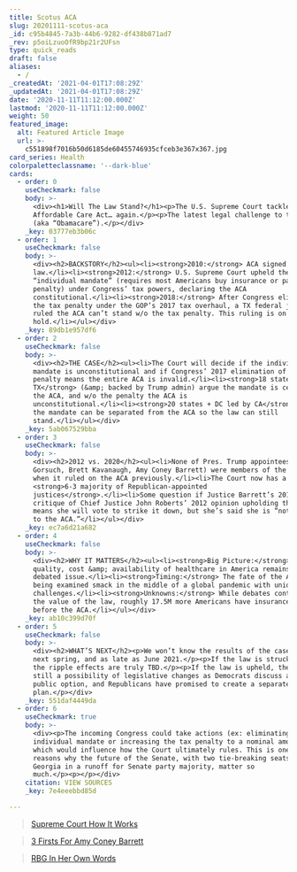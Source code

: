 ```yaml
---
title: Scotus ACA
slug: 20201111-scotus-aca
_id: c95b4845-7a3b-44b6-9282-df438b871ad7
_rev: p5oiLzuoOfR9bp21r2UFsn
type: quick_reads
draft: false
aliases:
  - /
_createdAt: '2021-04-01T17:08:29Z'
_updatedAt: '2021-04-01T17:08:29Z'
date: '2020-11-11T11:12:00.000Z'
lastmod: '2020-11-11T11:12:00.000Z'
weight: 50
featured_image:
  alt: Featured Article Image
  url: >-
    c551898f7016b50d6185de60455746935cfceb3e367x367.jpg
card_series: Health
colorpaletteclassname: '--dark-blue'
cards:
  - order: 0
    useCheckmark: false
    body: >-
      <div><h1>Will The Law Stand?</h1><p>The U.S. Supreme Court tackles the
      Affordable Care Act… again.</p><p>The latest legal challenge to the ACA
      (aka “Obamacare”).</p></div>
    _key: 03777eb3b06c
  - order: 1
    useCheckmark: false
    body: >-
      <div><h2>BACKSTORY</h2><ul><li><strong>2010:</strong> ACA signed into
      law.</li><li><strong>2012:</strong> U.S. Supreme Court upheld the ACA’s
      “individual mandate” (requires most Americans buy insurance or pay
      penalty) under Congress’ tax powers, declaring the ACA
      constitutional.</li><li><strong>2018:</strong> After Congress eliminated
      the tax penalty under the GOP’s 2017 tax overhaul, a TX federal judge
      ruled the ACA can’t stand w/o the tax penalty. This ruling is on
      hold.</li></ul></div>
    _key: 89db1e957df6
  - order: 2
    useCheckmark: false
    body: >-
      <div><h2>THE CASE</h2><ul><li>The Court will decide if the individual
      mandate is unconstitutional and if Congress’ 2017 elimination of the tax
      penalty means the entire ACA is invalid.</li><li><strong>18 states led by
      TX</strong> (&amp; backed by Trump admin) argue the mandate is central to
      the ACA, and w/o the penalty the ACA is
      unconstitutional.</li><li><strong>20 states + DC led by CA</strong> argue
      the mandate can be separated from the ACA so the law can still
      stand.</li></ul></div>
    _key: 5ab067529bba
  - order: 3
    useCheckmark: false
    body: >-
      <div><h2>2012 vs. 2020</h2><ul><li>None of Pres. Trump appointees (Neil
      Gorsuch, Brett Kavanaugh, Amy Coney Barrett) were members of the Court
      when it ruled on the ACA previously.</li><li>The Court now has a
      <strong>6-3 majority of Republican-appointed
      justices</strong>.</li><li>Some question if Justice Barrett’s 2017
      critique of Chief Justice John Roberts’ 2012 opinion upholding the law
      means she will vote to strike it down, but she’s said she is “not hostile
      to the ACA.”</li></ul></div>
    _key: ec7a6d21a682
  - order: 4
    useCheckmark: false
    body: >-
      <div><h2>WHY IT MATTERS</h2><ul><li><strong>Big Picture:</strong> The
      quality, cost &amp; availability of healthcare in America remains a hotly
      debated issue.</li><li><strong>Timing:</strong> The fate of the ACA is
      being examined smack in the middle of a global pandemic with unique
      challenges.</li><li><strong>Unknowns:</strong> While debates continue over
      the value of the law, roughly 17.5M more Americans have insurance now vs.
      before the ACA.</li></ul></div>
    _key: ab10c399d70f
  - order: 5
    useCheckmark: false
    body: >-
      <div><h2>WHAT’S NEXT</h2><p>We won’t know the results of the case until
      next spring, and as late as June 2021.</p><p>If the law is struck down,
      the ripple effects are truly TBD.</p><p>If the law is upheld, there’s
      still a possibility of legislative changes as Democrats discuss adding a
      public option, and Republicans have promised to create a separate
      plan.</p></div>
    _key: 551daf4449da
  - order: 6
    useCheckmark: true
    body: >-
      <div><p>The incoming Congress could take actions (ex: eliminating the
      individual mandate or increasing the tax penalty to a nominal amount)
      which would influence how the Court ultimately rules. This is one of the
      reasons why the future of the Senate, with two tie-breaking seats in
      Georgia in a runoff for Senate party majority, matter so
      much.</p><p></p></div>
    citation: VIEW SOURCES
    _key: 7e4eeebbd85d

---
```

> [Supreme Court How It Works](https://smarthernews.com/supreme-court-how-it-works/)





> [3 Firsts For Amy Coney Barrett](https://smarthernews.com/3-firsts-for-justice-barrett/)





> [RBG In Her Own Words](https://smarthernews.com/rbg-in-her-own-words/)